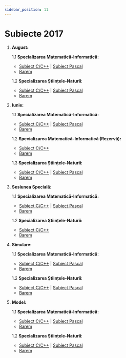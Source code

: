 ```yaml
---
sidebar_position: 11
---
```


# Subiecte 2017

1. **August:**

    1.1 **Specializarea Matematică-Informatică:**
    - <a href="/2017/SubiectAugust2017MIC.pdf" target="_blank">Subiect C/C++</a> | <a href="/2017/SubiectAugust2017MIPascal.pdf" target="_blank">Subiect Pascal</a>
    - <a href="/2017/BaremAugust2017MI.pdf" target="_blank">Barem</a>

    1.2 **Specializarea Științele-Naturii:**
    - <a href="/2017/SubiectAugust2017SNC.pdf" target="_blank">Subiect C/C++</a> | <a href="/2017/SubiectAugust2017SNPascal.pdf" target="_blank">Subiect Pascal</a>
    - <a href="/2017/BaremAugust2017SN.pdf" target="_blank">Barem</a>

2. **Iunie:**

    1.1 **Specializarea Matematică-Informatică:**
    - <a href="/2017/SubiectIunie2017MIC.pdf" target="_blank">Subiect C/C++</a> | <a href="/2017/SubiectIunie2017MIPascal.pdf" target="_blank">Subiect Pascal</a>
    - <a href="/2017/BaremIunie2017MI.pdf" target="_blank">Barem</a>

    1.2 **Specializarea Matematică-Informatică (Rezervă):**
    - <a href="/2017/SubiectRezerva2017MIC.pdf" target="_blank">Subiect C/C++</a>
    - <a href="/2017/BaremRezerva2017MI.pdf" target="_blank">Barem</a>

    1.3 **Specializarea Științele-Naturii:**
    - <a href="/2017/SubiectIunie2017SNC.pdf" target="_blank">Subiect C/C++</a> | <a href="/2017/SubiectIunie2017SNPascal.pdf" target="_blank">Subiect Pascal</a>
    - <a href="/2017/BaremIunie2017SN.pdf" target="_blank">Barem</a>

3. **Sesiunea Specială:**

    1.1 **Specializarea Matematică-Informatică:**
    - <a href="/2017/SubiectSpeciala2017MIC.pdf" target="_blank">Subiect C/C++</a> | <a href="/2017/SubiectSpeciala2017MIPascal.pdf" target="_blank">Subiect Pascal</a>
    - <a href="/2017/BaremSpeciala2017MI.pdf" target="_blank">Barem</a>

    1.2 **Specializarea Științele-Naturii:**
    - <a href="/2017/SubiectSpeciala2017SNC.pdf" target="_blank">Subiect C/C++</a>
    - <a href="/2017/BaremSpeciala2017SN.pdf" target="_blank">Barem</a>

4. **Simulare:**

    1.1 **Specializarea Matematică-Informatică:**
    - <a href="/2017/SubiectSimulare2017MIC.pdf" target="_blank">Subiect C/C++</a> | <a href="/2017/SubiectSimulare2017MIPascal.pdf" target="_blank">Subiect Pascal</a>
    - <a href="/2017/BaremSimulare2017MI.pdf" target="_blank">Barem</a>

    1.2 **Specializarea Științele-Naturii:**
    - <a href="/2017/SubiectSimulare2017SNC.pdf" target="_blank">Subiect C/C++</a> | <a href="/2017/SubiectSimulare2017SNPascal.pdf" target="_blank">Subiect Pascal</a>
    - <a href="/2017/BaremSimulare2017SN.pdf" target="_blank">Barem</a>

5. **Model:**

    1.1 **Specializarea Matematică-Informatică:**
    - <a href="/2017/SubiectModel2017MIC.pdf" target="_blank">Subiect C/C++</a> | <a href="/2017/SubiectModel2017MIPascal.pdf" target="_blank">Subiect Pascal</a>
    - <a href="/2017/BaremModel2017MI.pdf" target="_blank">Barem</a>

    1.2 **Specializarea Științele-Naturii:**
    - <a href="/2017/SubiectModel2017SNC.pdf" target="_blank">Subiect C/C++</a> | <a href="/2017/SubiectModel2017SNPascal.pdf" target="_blank">Subiect Pascal</a>
    - <a href="/2017/BaremModel2017SN.pdf" target="_blank">Barem</a>